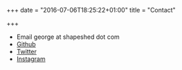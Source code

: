+++
date = "2016-07-06T18:25:22+01:00"
title = "Contact"

+++

* Email george at shapeshed dot com
* [Github][2]
* [Twitter][3]
* [Instagram][4]

[2]: https://github.com/shapeshed
[3]: https://twitter.com/shapeshed
[4]: https://www.instagram.com/shapeshed
